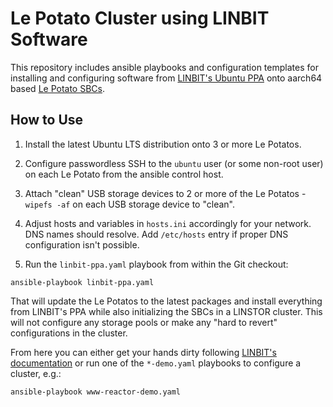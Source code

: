 # Le Potato Cluster using LINBIT Software

This repository includes ansible playbooks and configuration templates for installing
and configuring software from
[LINBIT's Ubuntu PPA](https://launchpad.net/~linbit/+archive/ubuntu/linbit-drbd9-stack)
onto aarch64 based [Le Potato SBCs](https://libre.computer/products/aml-s905x-cc/).

## How to Use

1. Install the latest Ubuntu LTS distribution onto 3 or more Le Potatos.

1. Configure passwordless SSH to the `ubuntu` user (or some non-root user) on each 
Le Potato from the ansible control host.

1. Attach "clean" USB storage devices to 2 or more of the Le Potatos - `wipefs -af`
on each USB storage device to "clean".

1. Adjust hosts and variables in `hosts.ini` accordingly for your network. DNS names
should resolve. Add `/etc/hosts` entry if proper DNS configuration isn't possible.

1. Run the `linbit-ppa.yaml` playbook from within the Git checkout:

```
ansible-playbook linbit-ppa.yaml
```

That will update the Le Potatos to the latest packages and install everything from
LINBIT's PPA while also initializing the SBCs in a LINSTOR cluster. This will not
configure any storage pools or make any "hard to revert" configurations in the cluster.

From here you can either get your hands dirty following 
[LINBIT's documentation](https://linbit.com/user-guides-and-product-documentation/) or
run one of the `*-demo.yaml` playbooks to configure a cluster, e.g.:

```
ansible-playbook www-reactor-demo.yaml
```
